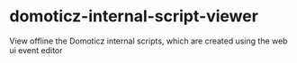 # domoticz-internal-script-viewer
View offline the Domoticz internal scripts, which are created using the web ui event editor
